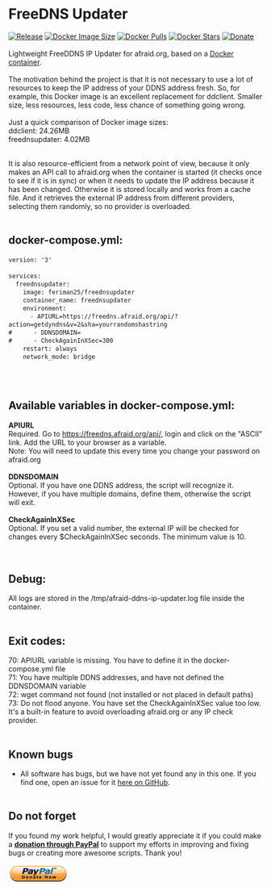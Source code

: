 # FreeDNS Updater
[![Release](https://img.shields.io/github/release/jlesage/docker-firefox.svg?logo=github&style=for-the-badge)](https://github.com/feriman25/freednsupdater/releases/latest)
[![Docker Image Size](https://img.shields.io/docker/image-size/jlesage/firefox/latest?logo=docker&style=for-the-badge)](https://hub.docker.com/r/feriman25/freednsupdater/tags)
[![Docker Pulls](https://img.shields.io/docker/pulls/jlesage/firefox?label=Pulls&logo=docker&style=for-the-badge)](https://hub.docker.com/r/feriman25/freednsupdater/tags)
[![Docker Stars](https://img.shields.io/docker/stars/jlesage/firefox?label=Stars&logo=docker&style=for-the-badge)](https://hub.docker.com/r/feriman25/freednsupdater/tags)
[![Donate](https://img.shields.io/badge/Donate-PayPal-green.svg?style=for-the-badge)](https://paypal.me/BajzaFerenc)<br><br>
Lightweight FreeDDNS IP Updater for afraid.org, based on a [Docker container](https://hub.docker.com/r/feriman25/freednsupdater).<br><br>
The motivation behind the project is that it is not necessary to use a lot of resources to keep the IP address of your DDNS address fresh. So, for example, this Docker image is an excellent replacement for ddclient. Smaller size, less resources, less code, less chance of something going wrong.<br><br>
Just a quick comparison of Docker image sizes:<br>
ddclient: 24.26MB<br>
freednsupdater: 4.02MB<br><br>

It is also resource-efficient from a network point of view, because it only makes an API call to afraid.org when the container is started (it checks once to see if it is in sync) or when it needs to update the IP address because it has been changed. Otherwise it is stored locally and works from a cache file. And it retrieves the external IP address from different providers, selecting them randomly, so no provider is overloaded.
<br><br>
## docker-compose.yml:

    version: '3'

    services:
      freednsupdater:
        image: feriman25/freednsupdater
        container_name: freednsupdater
        environment:
          - APIURL=https://freedns.afraid.org/api/?action=getdyndns&v=2&sha=yourrandomshastring
    #      - DDNSDOMAIN=
    #      - CheckAgainInXSec=300  
        restart: always
        network_mode: bridge
<br><br>
## Available variables in docker-compose.yml:<br>
**APIURL**<br>
Required. Go to https://freedns.afraid.org/api/, login and click on the "ASCII" link. Add the URL to your browser as a variable.<br>
Note: You will need to update this every time you change your password on afraid.org<br><br>
**DDNSDOMAIN**<br>
Optional. If you have one DDNS address, the script will recognize it. However, if you have multiple domains, define them, otherwise the script will exit.<br><br>
**CheckAgainInXSec**<br>
Optional. If you set a valid number, the external IP will be checked for changes every $CheckAgainInXSec seconds. The minimum value is 10.<br>
<br><br>
## Debug:
All logs are stored in the /tmp/afraid-ddns-ip-updater.log file inside the container.
<br><br>
## Exit codes:
70: APIURL variable is missing. You have to define it in the docker-compose.yml file<br>
71: You have multiple DDNS addresses, and have not defined the DDNSDOMAIN variable<br>
72: wget command not found (not installed or not placed in default paths)<br>
73: Do not flood anyone. You have set the CheckAgainInXSec value too low. It's a built-in feature to avoid overloading afraid.org or any IP check provider.
<br><br>
## Known bugs
- All software has bugs, but we have not yet found any in this one. If you find one, open an issue for it [here on GitHub](https://github.com/Feriman22/freednsupdater/issues).
<br><br>
## Do not forget

If you found my work helpful, I would greatly appreciate it if you could make a **[donation through PayPal](https://paypal.me/BajzaFerenc)** to support my efforts in improving and fixing bugs or creating more awesome scripts. Thank you!

<a href='https://paypal.me/BajzaFerenc'><img height='36' style='border:0px;height:36px;' src='https://raw.githubusercontent.com/Feriman22/portscan-protection/master/paypal-donate.png' border='0' alt='Donate with Paypal' />  
